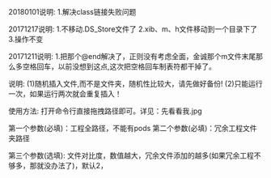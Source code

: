 20180101说明:
1.解决class链接失败问题

20171217说明:
1.不移动.DS_Store文件了
2.xib、m、h文件移动到一个目录下了
3.操作不变

20171211说明:
1.把那个@end解决了，正则没有考虑全面，金诚那个m文件末尾那么多空格回车，以前没想到这点,这次把空格回车制表符都干掉了。


说明:
        (1)随机插入文件,而不是文件夹，随机性比较大，请先做好备份!
        (2)只能运行一次，如果运行两次就会重复插入！


使用方法:
       打开命令行直接拖拽路径即可。详见：先看看我.jpg



第一个参数(必填)：工程全路径，不能有pods
第二个参数(必填)：冗余工程文件夹路径


第三个参数(选填):  文件对比度，数值越大，冗余文件添加的越多(如果冗余工程不够多，那就没办法了)，默认2，
